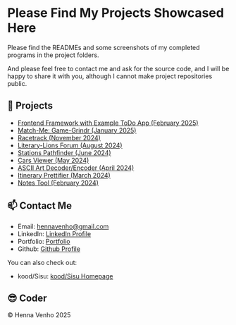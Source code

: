 # Please Find My Projects Showcased Here

Please find the READMEs and some screenshots of my completed programs in the project folders. 

And please feel free to contact me and ask for the source code, and I will be happy to share it with you, although I cannot make project repositories public.


## :star2: Projects

- [Frontend Framework with Example ToDo App (February 2025)](./frontend-framework/)
- [Match-Me: Game-Grindr (January 2025)](./match-me/)
- [Racetrack (November 2024)](./racetrack/)
- [Literary-Lions Forum (August 2024)](./literary-lions-forum/)
- [Stations Pathfinder (June 2024)](./stations-pathfinder/)
- [Cars Viewer (May 2024)](./cars-viewer/)
- [ASCII Art Decoder/Encoder (April 2024)](./ASCII-art/)
- [Itinerary Prettifier (March 2024)](./itinerary/)
- [Notes Tool (February 2024)](./notes/)

## :mailbox: Contact Me

- Email: hennavenho@gmail.com
- LinkedIn: <a href="https://www.linkedin.com/in/henna-venho" target="_blank"
                    rel="noopener noreferrer">LinkedIn Profile</a>
- Portfolio: <a href="https://hennavenho.github.io/Portfolio/" target="_blank"
                    rel="noopener noreferrer">Portfolio</a>
- Github: <a href="https://github.com/HennaVenho" target="_blank"
                    rel="noopener noreferrer">Github Profile</a>

You can also check out: 
- kood/Sisu: <a href="https://koodsisu.fi/" target="_blank"
                    rel="noopener noreferrer">kood/Sisu Homepage</a>


## :sunglasses: Coder 

:copyright: Henna Venho 2025